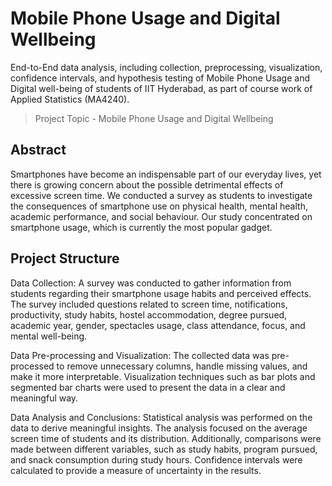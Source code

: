 # Mobile Phone Usage and Digital Wellbeing
End-to-End data analysis, including collection, preprocessing, visualization, confidence intervals, and hypothesis testing of Mobile Phone Usage and Digital well-being of students of IIT Hyderabad, as part of course work of Applied Statistics (MA4240).
> Project Topic - Mobile Phone Usage and Digital Wellbeing

Abstract
---
Smartphones have become an indispensable part of our everyday lives, yet there is
growing concern about the possible detrimental effects of excessive screen time. We conducted a survey as students to investigate the consequences of smartphone use on physical health, mental health, academic performance, and social behaviour. Our study concentrated on smartphone usage, which is currently the most popular gadget.

Project Structure
---
Data Collection: A survey was conducted to gather information from students regarding their smartphone usage habits and perceived effects. The survey included questions related to screen time, notifications, productivity, study habits, hostel accommodation, degree pursued, academic year, gender, spectacles usage, class attendance, focus, and mental well-being.

Data Pre-processing and Visualization: The collected data was pre-processed to remove unnecessary columns, handle missing values, and make it more interpretable. Visualization techniques such as bar plots and segmented bar charts were used to present the data in a clear and meaningful way.

Data Analysis and Conclusions: 
Statistical analysis was performed on the data to derive meaningful insights. The analysis focused on the average screen time of students and its distribution. Additionally, comparisons were made between different variables, such as study habits, program pursued, and snack consumption during study hours. Confidence intervals were calculated to provide a measure of uncertainty in the results.
